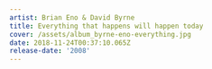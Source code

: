 ```yaml
---
artist: Brian Eno & David Byrne
title: Everything that happens will happen today
cover: /assets/album_byrne-eno-everything.jpg
date: 2018-11-24T00:37:10.065Z
release-date: '2008'
---
```


